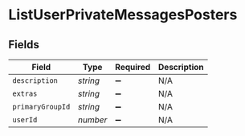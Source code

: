 # ListUserPrivateMessagesPosters


## Fields

| Field              | Type               | Required           | Description        |
| ------------------ | ------------------ | ------------------ | ------------------ |
| `description`      | *string*           | :heavy_minus_sign: | N/A                |
| `extras`           | *string*           | :heavy_minus_sign: | N/A                |
| `primaryGroupId`   | *string*           | :heavy_minus_sign: | N/A                |
| `userId`           | *number*           | :heavy_minus_sign: | N/A                |
